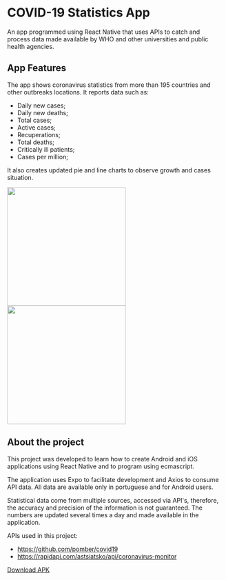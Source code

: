 # COVID-19 Statistics App

An app programmed using React Native that uses APIs to catch and process data made available by WHO and other universities and public health agencies.

## App Features

The app shows coronavirus statistics from more than 195 countries and other outbreaks locations. It reports data such as:

- Daily new cases;
- Daily new deaths;
- Total cases;
- Active cases;
- Recuperations;
- Total deaths;
- Critically ill patients;
- Cases per million;

It also creates updated pie and line charts to observe growth and cases situation.

<img src='https://user-images.githubusercontent.com/50156875/87447536-1470e080-c5d1-11ea-931d-45a888d4bf82.jpeg' width=275 heigth=450/>
<img src='https://user-images.githubusercontent.com/50156875/87447497-0ae77880-c5d1-11ea-89b7-0907df659fb8.jpeg' width=275 heigth=200/>

## About the project

This project was developed to learn how to create Android and iOS applications using React Native and to program using ecmascript.

The application uses Expo to facilitate development and Axios to consume API data. All data are available only in portuguese and for Android users.

Statistical data come from multiple sources, accessed via API's, therefore, the accuracy and precision of the information is not guaranteed.
The numbers are updated several times a day and made available in the application.

APIs used in this project:

- https://github.com/pomber/covid19
- https://rapidapi.com/astsiatsko/api/coronavirus-monitor

[Download APK](https://expo.io/artifacts/a52b36ce-d7d4-4939-a0ba-2b68ca7ede24)
